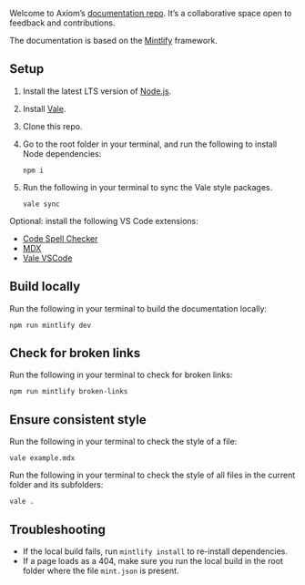 Welcome to Axiom’s [documentation repo](https://github.com/axiomhq/axiom-co). It’s a collaborative space open to feedback and contributions.

The documentation is based on the [Mintlify](https://mintlify.com/) framework.

## Setup

1. Install the latest LTS version of [Node.js](https://nodejs.org/en/download/package-manager).
2. Install [Vale](https://vale.sh/vale-cli/installation/).
3. Clone this repo.
4. Go to the root folder in your terminal, and run the following to install Node dependencies:

    ```
    npm i
    ```

5. Run the following in your terminal to sync the Vale style packages.

    ```
    vale sync
    ```

Optional: install the following VS Code extensions:
- [Code Spell Checker](https://marketplace.visualstudio.com/items?itemName=streetsidesoftware.code-spell-checker)
- [MDX](https://marketplace.visualstudio.com/items?itemName=unifiedjs.vscode-mdx)
- [Vale VSCode](https://marketplace.visualstudio.com/items?itemName=ChrisChinchilla.vale-vscode)

## Build locally

Run the following in your terminal to build the documentation locally:

```
npm run mintlify dev
```

## Check for broken links

Run the following in your terminal to check for broken links:

```
npm run mintlify broken-links
```

## Ensure consistent style

Run the following in your terminal to check the style of a file:

```
vale example.mdx
```

Run the following in your terminal to check the style of all files in the current folder and its subfolders:

```
vale .
```

## Troubleshooting

- If the local build fails, run `mintlify install` to re-install dependencies.
- If a page loads as a 404, make sure you run the local build in the root folder where the file `mint.json` is present.